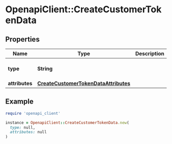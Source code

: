 # OpenapiClient::CreateCustomerTokenData

## Properties

| Name | Type | Description | Notes |
| ---- | ---- | ----------- | ----- |
| **type** | **String** |  | [optional][default to &#39;customerToken&#39;] |
| **attributes** | [**CreateCustomerTokenDataAttributes**](CreateCustomerTokenDataAttributes.md) |  | [optional] |

## Example

```ruby
require 'openapi_client'

instance = OpenapiClient::CreateCustomerTokenData.new(
  type: null,
  attributes: null
)
```

